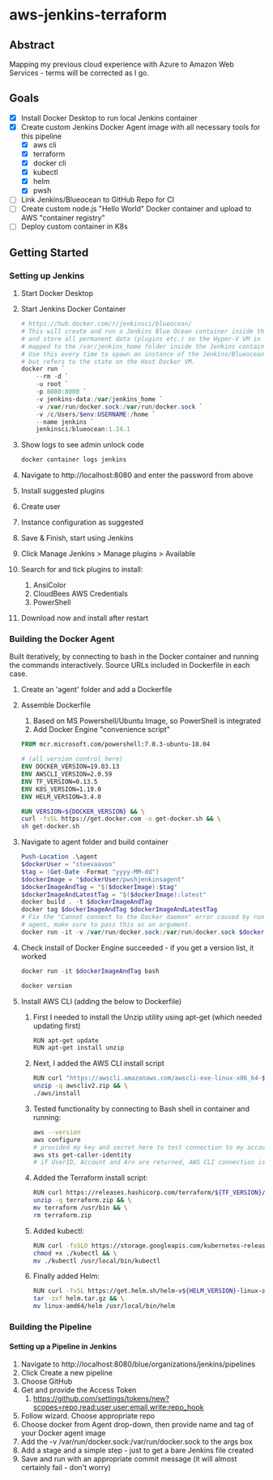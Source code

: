 # aws-jenkins-terraform

## Abstract

Mapping my previous cloud experience with Azure to Amazon Web Services - terms will be corrected as I go.

## Goals

- [x] Install Docker Desktop to run local Jenkins container
- [x] Create custom Jenkins Docker Agent image with all necessary tools for this pipeline
  - [x] aws cli
  - [x] terraform
  - [x] docker cli
  - [x] kubectl
  - [x] helm
  - [x] pwsh
- [ ] Link Jenkins/Blueocean to GitHub Repo for CI
- [ ] Create custom node.js "Hello World" Docker container and upload to AWS "container registry"
- [ ] Deploy custom container in K8s

## Getting Started

### Setting up Jenkins

1. Start Docker Desktop
1. Start Jenkins Docker Container

    ```powershell
    # https://hub.docker.com/r/jenkinsci/blueocean/
    # This will create and run a Jenkins Blue Ocean container inside the Docker Desktop Hyper-V VM
    # and store all permanent data (plugins etc.) on the Hyper-V VM in the jenkins-data folder, which is
    # mapped to the /var/jenkins_home folder inside the Jenkins container.
    # Use this every time to spawn an instance of the Jenkins/Blueocean container which is ephemeral, 
    # but refers to the state on the Host Docker VM.
    docker run `
        --rm -d `
        -u root `
        -p 8080:8080 `
        -v jenkins-data:/var/jenkins_home `
        -v /var/run/docker.sock:/var/run/docker.sock `
        -v /c/Users/$env:USERNAME:/home `
        --name jenkins `
        jenkinsci/blueocean:1.24.1
    ```

1. Show logs to see admin unlock code

    ```powershell
    docker container logs jenkins
    ```

1. Navigate to http://localhost:8080 and enter the password from above
1. Install suggested plugins
1. Create user
1. Instance configuration as suggested
1. Save & Finish, start using Jenkins
1. Click Manage Jenkins > Manage plugins > Available
1. Search for and tick plugins to install:
   1. AnsiColor
   1. CloudBees AWS Credentials
   1. PowerShell
1. Download now and install after restart

### Building the Docker Agent

Built iteratively, by connecting to bash in the Docker container and running the commands interactively.
Source URLs included in Dockerfile in each case.

1. Create an 'agent' folder and add a Dockerfile
1. Assemble Dockerfile
   1. Based on MS Powershell/Ubuntu Image, so PowerShell is integrated
   1. Add Docker Engine "convenience script"

    ```Dockerfile
    FROM mcr.microsoft.com/powershell:7.0.3-ubuntu-18.04

    # (all version control here)
    ENV DOCKER_VERSION=19.03.13
    ENV AWSCLI_VERSION=2.0.59
    ENV TF_VERSION=0.13.5
    ENV K8S_VERSION=1.19.0
    ENV HELM_VERSION=3.4.0

    RUN VERSION=${DOCKER_VERSION} && \
    curl -fsSL https://get.docker.com -o get-docker.sh && \
    sh get-docker.sh
    ```

1. Navigate to agent folder and build container

    ```powershell
    Push-Location .\agent
    $dockerUser = "steevaavoo"
    $tag = (Get-Date -Format "yyyy-MM-dd")
    $dockerImage = "$dockerUser/pwshjenkinsagent"
    $dockerImageAndTag = "$($dockerImage):$tag"
    $dockerImageAndLatestTag = "$($dockerImage):latest"
    docker build . -t $dockerImageAndTag
    docker tag $dockerImageAndTag $dockerImageAndLatestTag
    # Fix the "Cannot connect to the Docker daemon" error caused by running Docker-in-Docker - when calling the
    # agent, make sure to pass this as an argument.
    docker run -it -v /var/run/docker.sock:/var/run/docker.sock $dockerImageAndTag bash
    ```

1. Check install of Docker Engine succeeded - if you get a version list, it worked

    ```powershell
    docker run -it $dockerImageAndTag bash
    ```

    ```bash
    docker version
    ```

1. Install AWS CLI (adding the below to Dockerfile)
   1. First I needed to install the Unzip utility using apt-get (which needed updating first)

        ```bash
        RUN apt-get update
        RUN apt-get install unzip
        ```

   1. Next, I added the AWS CLI install script

        ```bash
        RUN curl "https://awscli.amazonaws.com/awscli-exe-linux-x86_64-${AWSCLI_VERSION}.zip" -o "awscliv2.zip" && \
        unzip -q awscliv2.zip && \
        ./aws/install
        ```

   1. Tested functionality by connecting to Bash shell in container and running:

        ```bash
        aws --version
        aws configure
        # provided my key and secret here to test connection to my account
        aws sts get-caller-identity
        # if UserID, Account and Arn are returned, AWS CLI connection is working
        ```

   1. Added the Terraform install script:

        ```bash
        RUN curl https://releases.hashicorp.com/terraform/${TF_VERSION}/terraform_${TF_VERSION}_linux_amd64.zip -o terraform.zip && \
        unzip -q terraform.zip && \
        mv terraform /usr/bin && \
        rm terraform.zip
        ```

   1. Added kubectl:

        ```bash
        RUN curl -fsSLO https://storage.googleapis.com/kubernetes-release/release/v${K8S_VERSION}/bin/linux/amd64/kubectl && \
        chmod +x ./kubectl && \
        mv ./kubectl /usr/local/bin/kubectl
        ```

   1. Finally added Helm:

        ```bash
        RUN curl -fsSL https://get.helm.sh/helm-v${HELM_VERSION}-linux-amd64.tar.gz -o helm.tar.gz && \
        tar -zxf helm.tar.gz && \
        mv linux-amd64/helm /usr/local/bin/helm
        ```

### Building the Pipeline

#### Setting up a Pipeline in Jenkins

   1. Navigate to http://localhost:8080/blue/organizations/jenkins/pipelines
   1. Click Create a new pipeline
   1. Choose GitHub
   1. Get and provide the Access Token
      1. https://github.com/settings/tokens/new?scopes=repo,read:user,user:email,write:repo_hook
   1. Follow wizard. Choose appropriate repo
   1. Choose docker from Agent drop-down, then provide name and tag of your Docker agent image
   1. Add the -v /var/run/docker.sock:/var/run/docker.sock to the args box
   1. Add a stage and a simple step - just to get a bare Jenkins file created
   1. Save and run with an appropriate commit message (it will almost certainly fail - don't worry)
